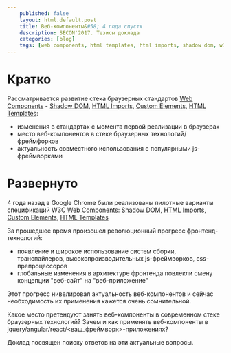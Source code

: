 ```yaml
---
    published: false
    layout: html.default.post
    title: Веб-компоненты&#58; 4 года спустя
    description: SECON'2017. Тезисы доклада
    categories: [blog]
    tags: [web components, html templates, html imports, shadow dom, w3c, polymer]
---
```



<!--
*   [публикация на сайте конференции](http://2017.secon.ru/)  
*   [тезисы](/2017/02/frontend.web-components.theses/)  
*   [презентация](/2017/02/frontend.web-components.presentation/)  
*   [видео](http://www.youtube.com/watch?list=PLxwUX4aaSLiIC0Bl6VejbZkecHc7uV2fX&v=4kVZvvqy6cc)  
*   [статья](/2014/02/frontend.web-components/)
-->

# Кратко
Рассматривается развитие стека браузерных стандартов [Web Components](http://w3c.github.io/webcomponents/explainer/) -
[Shadow DOM](http://w3c.github.io/webcomponents/spec/shadow/), [HTML Imports](http://w3c.github.io/webcomponents/spec/imports/), [Custom Elements](http://w3c.github.io/webcomponents/spec/custom/), [HTML Templates](https://dvcs.w3.org/hg/webcomponents/raw-file/tip/spec/templates/):  
*   изменения в стандартах с момента первой реализации в браузерах
*   место веб-компонентов в стеке браузерных технологий/фреймфорков
*   актуальность совместного использования с популярными js-фреймворками


# Развернуто
4 года назад в Google Chrome были реализованы пилотные варианты спецификаций W3C [Web Components](http://w3c.github.io/webcomponents/explainer/):
[Shadow DOM](http://w3c.github.io/webcomponents/spec/shadow/),
[HTML Imports](http://w3c.github.io/webcomponents/spec/imports/),
[Custom Elements](http://w3c.github.io/webcomponents/spec/custom/),
[HTML Templates](https://dvcs.w3.org/hg/webcomponents/raw-file/tip/spec/templates/)

За прошедшее время произошел революционный прогресс фронтенд-технологий:
*   появление и широкое использование систем сборки, транспайлеров, высокопроизводительных js-фреймворков, css-препроцессоров
*   глобальные изменения в архитектуре фронтенда повлекли смену концепции "веб-сайт" на "веб-приложение"

Этот прогресс нивелировал актуальность веб-компонентов и сейчас необходимость их применения кажется очень сомнительной.

Какое место претендуют занять веб-компоненты в современном стеке браузерных технологий?
Зачем и как применять веб-компоненты в jquery/angular/react/<ваш_фреймворк>-приложениях?

Доклад посвящен поиску ответов на эти актуальные вопросы.

